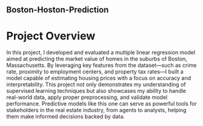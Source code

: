## Boston-Hoston-Prediction
# Project Overview

In this project, I developed and evaluated a multiple linear regression model aimed at predicting the market value of homes in the suburbs of Boston, Massachusetts. By leveraging key features from the dataset—such as crime rate, proximity to employment centers, and property tax rates—I built a model capable of estimating housing prices with a focus on accuracy and interpretability. This project not only demonstrates my understanding of supervised learning techniques but also showcases my ability to handle real-world data, apply proper preprocessing, and validate model performance. Predictive models like this one can serve as powerful tools for stakeholders in the real estate industry, from agents to analysts, helping them make informed decisions backed by data.

